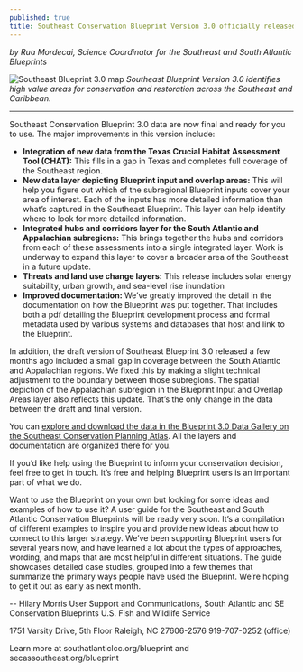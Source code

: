 ```yaml
---
published: true
title: Southeast Conservation Blueprint Version 3.0 officially released
---
```

_by Rua Mordecai, Science Coordinator for the Southeast and South Atlantic Blueprints_

![Southeast Blueprint 3.0 map]({{site.baseurl}}/_posts/SECASBP_V3_BestVisual_10-18-18_crop_web.jpg)
_Southeast Blueprint Version 3.0 identifies high value areas for conservation and restoration across the Southeast and Caribbean._

----

Southeast Conservation Blueprint 3.0 data are now final and ready for you to use. The major improvements in this version include:

- **Integration of new data from the Texas Crucial Habitat Assessment Tool (CHAT):** This fills in a gap in Texas and completes full coverage of the Southeast region.
- **New data layer depicting Blueprint input and overlap areas:** This will help you figure out which of the subregional Blueprint inputs cover your area of interest. Each of the inputs has more detailed information than what’s captured in the Southeast Blueprint. This layer can help identify where to look for more detailed information.
- **Integrated hubs and corridors layer for the South Atlantic and Appalachian subregions:** This brings together the hubs and corridors from each of these assessments into a single integrated layer. Work is underway to expand this layer to cover a broader area of the Southeast in a future update.
- **Threats and land use change layers:** This release includes solar energy suitability, urban growth, and sea-level rise inundation
- **Improved documentation:** We’ve greatly improved the detail in the documentation on how the Blueprint was put together. That includes both a pdf detailing the Blueprint development process and formal metadata used by various systems and databases that host and link to the Blueprint.

In addition, the draft version of Southeast Blueprint 3.0 released a few months ago included a small gap in coverage between the South Atlantic and Appalachian regions. We fixed this by making a slight technical adjustment to the boundary between those subregions. The spatial depiction of the Appalachian subregion in the Blueprint Input and Overlap Areas layer also reflects this update. That’s the only change in the data between the draft and final version.

You can [explore and download the data in the Blueprint 3.0 Data Gallery on the Southeast Conservation Planning Atlas](https://seregion.databasin.org/galleries/0c3e76a996e84608890875a5aa27e4a3). All the layers and documentation are organized there for you.

If you’d like help using the Blueprint to inform your conservation decision, feel free to get in touch. It’s free and helping Blueprint users is an important part of what we do.

Want to use the Blueprint on your own but looking for some ideas and examples of how to use it? A user guide for the Southeast and South Atlantic Conservation Blueprints will be ready very soon. It’s a compilation of different examples to inspire you and provide new ideas about how to connect to this larger strategy. We’ve been supporting Blueprint users for several years now, and have learned a lot about the types of approaches, wording, and maps that are most helpful in different situations. The guide showcases detailed case studies, grouped into a few themes that summarize the primary ways people have used the Blueprint. We’re hoping to get it out as early as next month.


-- 
Hilary Morris
User Support and Communications, South Atlantic and SE Conservation Blueprints
U.S. Fish and Wildlife Service

1751 Varsity Drive, 5th Floor
Raleigh, NC  27606-2576
919-707-0252 (office)

Learn more at southatlanticlcc.org/blueprint and secassoutheast.org/blueprint
